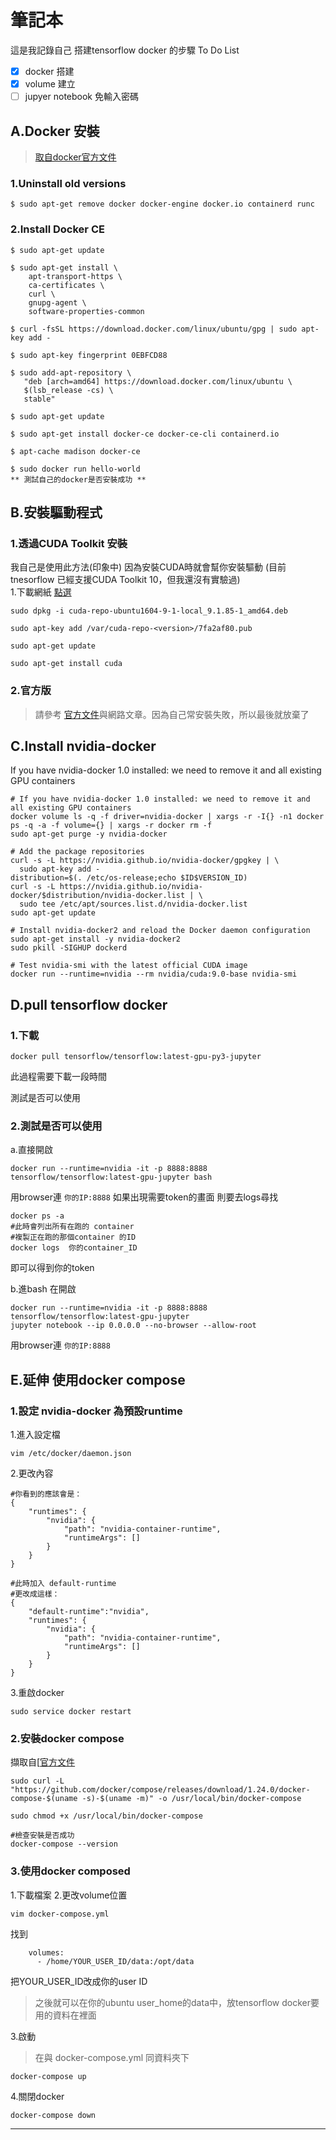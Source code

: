 # 筆記本

這是我記錄自己 搭建tensorflow docker 的步驟
To Do List
- [x] docker 搭建 
- [x] volume 建立
- [ ] jupyer notebook 免輸入密碼

## A.Docker 安裝 
>[取自docker官方文件](https://docs.docker.com/install/)



### 1.Uninstall old versions
```
$ sudo apt-get remove docker docker-engine docker.io containerd runc
```

### 2.Install Docker CE
```
$ sudo apt-get update

$ sudo apt-get install \
    apt-transport-https \
    ca-certificates \
    curl \
    gnupg-agent \
    software-properties-common

$ curl -fsSL https://download.docker.com/linux/ubuntu/gpg | sudo apt-key add -

$ sudo apt-key fingerprint 0EBFCD88

$ sudo add-apt-repository \
   "deb [arch=amd64] https://download.docker.com/linux/ubuntu \
   $(lsb_release -cs) \
   stable"

$ sudo apt-get update

$ sudo apt-get install docker-ce docker-ce-cli containerd.io

$ apt-cache madison docker-ce

$ sudo docker run hello-world
** 測試自己的docker是否安裝成功 **
```


## B.安裝驅動程式
### 1.透過CUDA Toolkit 安裝 
我自己是使用此方法(印象中)
因為安裝CUDA時就會幫你安裝驅動
(目前tnesorflow 已經支援CUDA Toolkit 10，但我還沒有實驗過)   
1.下載網紙 [點選](https://developer.nvidia.com/cuda-91-download-archive?target_os=Linux&target_arch=x86_64&target_distro=Ubuntu&target_version=1604&target_type=deblocal)
```
sudo dpkg -i cuda-repo-ubuntu1604-9-1-local_9.1.85-1_amd64.deb
```      
```   
sudo apt-key add /var/cuda-repo-<version>/7fa2af80.pub
```   
```  
sudo apt-get update
```   
```   
sudo apt-get install cuda
```   

### 2.官方版
>請參考 [官方文件](https://docs.nvidia.com/cuda/cuda-installation-guide-linux/index.html#package-manager-installation)與網路文章。因為自己常安裝失敗，所以最後就放棄了

## C.Install nvidia-docker

If you have nvidia-docker 1.0 installed: we need to remove it and all existing GPU containers
```
# If you have nvidia-docker 1.0 installed: we need to remove it and all existing GPU containers
docker volume ls -q -f driver=nvidia-docker | xargs -r -I{} -n1 docker ps -q -a -f volume={} | xargs -r docker rm -f
sudo apt-get purge -y nvidia-docker

# Add the package repositories
curl -s -L https://nvidia.github.io/nvidia-docker/gpgkey | \
  sudo apt-key add -
distribution=$(. /etc/os-release;echo $ID$VERSION_ID)
curl -s -L https://nvidia.github.io/nvidia-docker/$distribution/nvidia-docker.list | \
  sudo tee /etc/apt/sources.list.d/nvidia-docker.list
sudo apt-get update

# Install nvidia-docker2 and reload the Docker daemon configuration
sudo apt-get install -y nvidia-docker2
sudo pkill -SIGHUP dockerd

# Test nvidia-smi with the latest official CUDA image
docker run --runtime=nvidia --rm nvidia/cuda:9.0-base nvidia-smi
```    

## D.pull tensorflow docker
### 1.下載
```
docker pull tensorflow/tensorflow:latest-gpu-py3-jupyter
```
此過程需要下載一段時間

測試是否可以使用

### 2.測試是否可以使用
a.直接開啟
```
docker run --runtime=nvidia -it -p 8888:8888 tensorflow/tensorflow:latest-gpu-jupyter bash
```
用browser連  ```你的IP:8888```
如果出現需要token的畫面 
則要去logs尋找
```
docker ps -a 
#此時會列出所有在跑的 container
#複製正在跑的那個container 的ID
docker logs  你的container_ID
```
即可以得到你的token


b.進bash 在開啟
```
docker run --runtime=nvidia -it -p 8888:8888 tensorflow/tensorflow:latest-gpu-jupyter 
jupyter notebook --ip 0.0.0.0 --no-browser --allow-root
```
用browser連  ```你的IP:8888```

## E.延伸 使用docker compose
### 1.設定 nvidia-docker 為預設runtime
1.進入設定檔
```
vim /etc/docker/daemon.json
```
2.更改內容
```
#你看到的應該會是：
{
    "runtimes": {
        "nvidia": {
            "path": "nvidia-container-runtime",
            "runtimeArgs": []
        }
    }
}

#此時加入 default-runtime
#更改成這樣：
{
    "default-runtime":"nvidia",
    "runtimes": {
        "nvidia": {
            "path": "nvidia-container-runtime",
            "runtimeArgs": []
        }
    }
}
```
3.重啟docker
```
sudo service docker restart
```
### 2.安裝docker compose
擷取自[[官方文件](https://docs.docker.com/compose/install/)

```
sudo curl -L "https://github.com/docker/compose/releases/download/1.24.0/docker-compose-$(uname -s)-$(uname -m)" -o /usr/local/bin/docker-compose

sudo chmod +x /usr/local/bin/docker-compose

#檢查安裝是否成功
docker-compose --version
```

### 3.使用docker composed
1.下載檔案
2.更改volume位置
```
vim docker-compose.yml
```
找到
```
    volumes:
      - /home/YOUR_USER_ID/data:/opt/data

```
把YOUR_USER_ID改成你的user ID
>之後就可以在你的ubuntu user_home的data中，放tensorflow docker要用的資料在裡面

3.啟動
>在與 docker-compose.yml 同資料夾下
```
docker-compose up 
```
4.關閉docker
```
docker-compose down 
```
****
